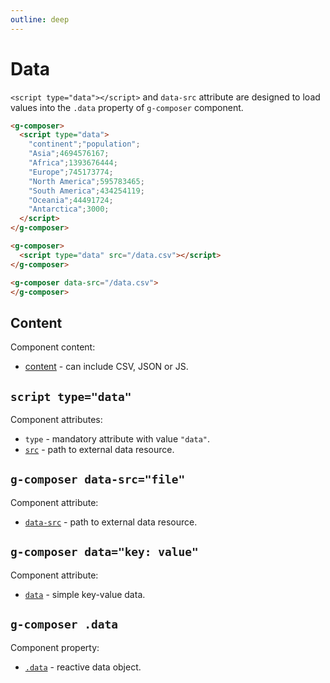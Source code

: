 ```yaml
---
outline: deep
---
```


# Data

`<script type="data"></script>` and `data-src` attribute are designed to load values into the 
`.data` property of `g-composer` component.

```html
<g-composer>
  <script type="data">
    "continent";"population";
    "Asia";4694576167;
    "Africa";1393676444;
    "Europe";745173774;
    "North America";595783465;
    "South America";434254119;
    "Oceania";44491724;
    "Antarctica";3000;
  </script>
</g-composer>
```

```html
<g-composer>
  <script type="data" src="/data.csv"></script>
</g-composer>
```

```html
<g-composer data-src="/data.csv">
</g-composer>
```

## Content

Component content:

- [content](content.md) - can include CSV, JSON or JS.

## `script type="data"`

Component attributes:

- `type` - mandatory attribute with value `"data"`.
- [`src`](src.md) - path to external data resource.


## `g-composer data-src="file"`

Component attribute:

- [`data-src`](src.md) - path to external data resource.

## `g-composer data="key: value"`

Component attribute:

- [`data`](attribute.md) - simple key-value data.


## `g-composer .data`

Component property:

- [`.data`](property.md) - reactive data object.

